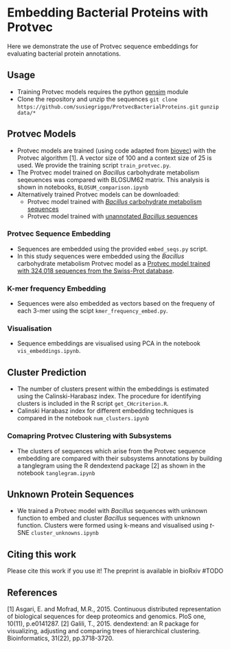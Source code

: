 # Embedding Bacterial Proteins with Protvec 

Here we demonstrate the use of Protvec sequence embeddings for evaluating bacterial protein annotations. 

## Usage 
- Training Protvec models requires the python [gensim](https://pypi.org/project/gensim/) module 
- Clone the repository and unzip the sequences 
`git clone https://github.com/susiegriggo/ProtvecBacterialProteins.git`
`gunzip data/* ` 

## Protvec Models 

- Protvec models are trained (using code adapted from [biovec](https://github.com/kyu999/biovec)) with the Protvec algorithm [1]. A vector size of 100 and a context size of 25 is used. We provide the training script `train_protvec.py`. 
- The Protvec model trained on _Bacillus_ carbohydrate metabolism seqeuences was compared with BLOSUM62 matrix. This analysis is shown in notebooks, `BLOSUM_comparison.ipynb`
- Alternatively trained Protvec models can be downloaded: 
  - Protvec model trained with [_Bacillus_ carbohydrate metabolism sequences](https://doi.org/10.25451/flinders.19770379)  
  - Protvec model trained with [unannotated _Bacillus_ sequences](https://doi.org/10.25451/flinders.19770742)  

### Protvec Sequence Embedding 
- Sequences are embedded using the provided `embed_seqs.py` script.
- In this study sequences were embedded using the _Bacillus_ carbohydrate metabolism Protvec model as a [Protvec model trained with 324,018 sequences from the Swiss-Prot database](http://dx.doi.org/10.7910/DVN/JMFHTN).

### K-mer frequency Embedding 
- Sequences were also embedded as vectors based on the frequeny of each 3-mer using the scipt `kmer_frequency_embed.py`. 

### Visualisation 
- Sequence embeddings are visualised using PCA in the notebook `vis_embeddings.ipynb`. 

## Cluster Prediction 
- The number of clusters present within the embeddings is estimated using the Calinski-Harabasz index. The procedure for identifying clusters is included in the R script `get_CHcriterion.R`. 
- Calinski Harabasz index for different embedding techniques is compared in the notebook `num_clusters.ipynb`  

### Comapring Protvec Clustering with Subsystems 

- The clusters of sequences which arise from the Protvec sequence embedding are compared with their subsystems annotations by building a tanglegram using the R  dendextend package [2] as shown in the notebook `tanglegram.ipynb` 

## Unknown Protein Sequences 

- We trained a Protvec model with _Bacillus_ sequences with unknown function to embed and cluster _Bacillus_ sequences with unknown function. Clusters were formed using k-means and visualised using _t_-SNE `cluster_unknowns.ipynb`


## Citing this work 
Please cite this work if you use it! The preprint is available in bioRxiv #TODO 

## References 

[1] Asgari, E. and Mofrad, M.R., 2015. Continuous distributed representation of biological sequences for deep proteomics and genomics. PloS one, 10(11), p.e0141287.
[2] Galili, T., 2015. dendextend: an R package for visualizing, adjusting and comparing trees of hierarchical clustering. Bioinformatics, 31(22), pp.3718-3720.
